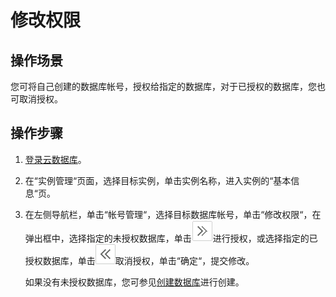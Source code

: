 # 修改权限<a name="rds_05_0012"></a>

## 操作场景<a name="section7898787175059"></a>

您可将自己创建的数据库帐号，授权给指定的数据库，对于已授权的数据库，您也可取消授权。

## 操作步骤<a name="section369465195015"></a>

1.  [登录云数据库](https://support.huaweicloud.com/qs-rds/rds_login.html)。
2.  在“实例管理“页面，选择目标实例，单击实例名称，进入实例的“基本信息“页。
3.  在左侧导航栏，单击“帐号管理“，选择目标数据库帐号，单击“修改权限“，在弹出框中，选择指定的未授权数据库，单击![](figures/toright03.png)进行授权，或选择指定的已授权数据库，单击![](figures/toleft01.png)取消授权，单击“确定“，提交修改。

    如果没有未授权数据库，您可参见[创建数据库](创建数据库.md)进行创建。


